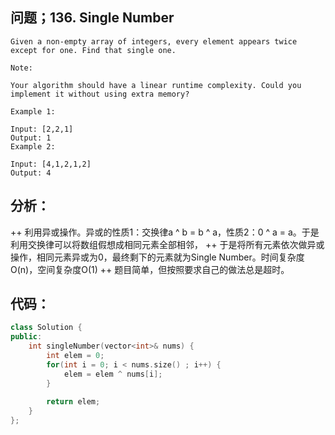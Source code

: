 ## 问题；136. Single Number
```
Given a non-empty array of integers, every element appears twice except for one. Find that single one.

Note:

Your algorithm should have a linear runtime complexity. Could you implement it without using extra memory?

Example 1:

Input: [2,2,1]
Output: 1
Example 2:

Input: [4,1,2,1,2]
Output: 4
```
## 分析：
++ 利用异或操作。异或的性质1：交换律a ^ b = b ^ a，性质2：0 ^ a = a。于是利用交换律可以将数组假想成相同元素全部相邻，
++ 于是将所有元素依次做异或操作，相同元素异或为0，最终剩下的元素就为Single Number。时间复杂度O(n)，空间复杂度O(1)
++ 题目简单，但按照要求自己的做法总是超时。
## 代码：
```cpp
class Solution {
public:
    int singleNumber(vector<int>& nums) {
        int elem = 0;
        for(int i = 0; i < nums.size() ; i++) {
            elem = elem ^ nums[i];
        }
        
        return elem;
    }
};
```
